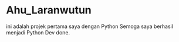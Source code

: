 # Ahu_Laranwutun
ini adalah projek pertama saya dengan Python
Semoga saya berhasil menjadi Python Dev
done.
